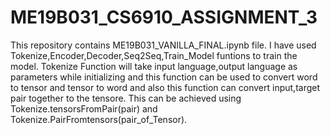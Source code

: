 # ME19B031_CS6910_ASSIGNMENT_3

This repository contains ME19B031_VANILLA_FINAL.ipynb file.
I have used Tokenize,Encoder,Decoder,Seq2Seq,Train_Model funtions to train the model.
Tokenize Function will take input language,output language as parameters while initializing and this function can be used to convert word to tensor and tensor to word and also this function can convert input,target pair together to the tensore. This can be achieved using Tokenize.tensorsFromPair(pair) and Tokenize.PairFromtensors(pair_of_Tensor).
